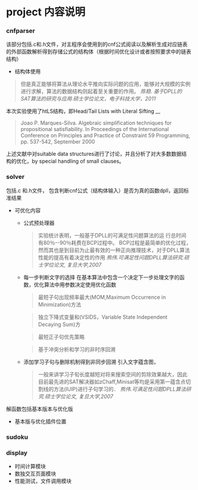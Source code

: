 
# project 内容说明
### cnfparser
该部分包括.c和.h文件，对主程序会使用到的cnf公式阅读以及解析生成对应链表的外部函数解析得到存储公式的结构体（根据时间优化设计或者按照要求中的链表结构）
+ 结构体使用



>但是真正能够将算法从理论水平推向实际问题的应用，能够对大规模的实例进行求解，算法的数据结构则起着至关重要的作用。
_陈稳. 基于DPLL的SAT算法的研究与应用.硕士学位论文，电子科技大学，2011_


本次实验使用了htLS结构，即Head/Tail Lists with Literal Sifting
__

>Joao P. Marques-Silva. Algebraic simplification techniques for propositional satisfiability. In
Proceedings of the International Conference on Principles and Practice of Constraint
59
Programming, pp. 537-542, September 2000

上述文献中对suitable data structures进行了讨论，并且分析了对大多数数据结构的优化，by special handling of small clauses。




### solver
包括.c 和.h文件， 包含判断cnf公式（结构体输入）是否为真的函数dpll，返回标准结果
+ 可优化内容
    - 公式预处理器
        >实验统计表明，一般基于DPLL的可满足性问题算法的运
        行总时间有80％--90％耗费在BCP过程中。
        BCP过程是最简单的优化过程，然而其也是到目前为止最有效的一种正向推理技术，对于DPLL算法性能的提高有着决定性的作用
        _熊伟.可满足性问题DPLL算法研究.硕士学位论文, 复旦大学,2007_


    - 每一步判断文字的选择
    在基本算法中包含一个决定下一步处理文字的函数，优化算法中用参数决定使用优化函数
        >最短子句出现频率最大(MOM,Maximum Occurrence in Minimization)方法

        >独立下降式变量和(VSIDS，Variable State Independent Decaying Sum)方

        >最短正子句优先策略

        >基于冲突分析和学习的非时序回溯

    - 添加学习子句与删除机制得到非同步回溯
    引入文字蕴含图，
        >一般来讲学习子旬长度越短对将来搜索空间的剪除效果越大，因此目前最先进的SAT解决器如zChaff,Minisat等均是采用第一蕴含点切割线的方法(IUIP)进行子句学习的．
         _熊伟.可满足性问题DPLL算法研究.硕士学位论文, 复旦大学,2007_


解函数包括基本版本与优化版
+ 基本版与优化插件位置






### sudoku


### display
+ 时间计算模块
+ 数独交互页面模块
+ 性能测试，文件调用模块
